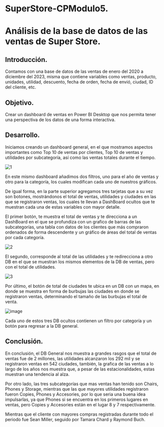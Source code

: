 # SuperStore-CPModulo5.

# Análisis de la base de datos de las ventas de Super Store.

## Introducción.

Contamos con una base de datos de las ventas de enero del 2020 a diciembre del 2023, misma que contiene variables como ventas, producto, unidades, utilidad, descuento, fecha de orden, fecha de envió, ciudad, ID del cliente, etc.

## Objetivo.

Crear un dashboard de ventas en Power BI Desktop que nos permita tener una perspectiva de los datos de una forma interactiva.

## Desarrollo.

Iniciamos creando un dashboard general, en el que mostramos aspectos importantes como Top 10 de ventas por clientes, Top 10 de ventas y utilidades por subcategoría, así como las ventas totales durante el tiempo.

![1](https://github.com/user-attachments/assets/bed01638-d831-4844-864f-5feaef9c1c4c)


En este mismo dashboard añadimos dos filtros, uno para el año de ventas y otro para la categoría, los cuales modifican cada uno de nuestros gráficos.

De igual forma, en la parte superior agregamos tres tarjetas que a su vez son botones, mostrándonos el total de ventas, utilidades y ciudades en las que se registraron ventas, los cuales te llevan a DashBoard ocultos que te muestran cada una de estas variables con mayor detalle.

El primer botón, te muestra el total de ventas y te direcciona a un DashBoard en el que se profundiza con un grafico de barras de las subcategorías, una tabla con datos de los clientes que más compraron ordenados de forma descendente y un gráfico de áreas del total de ventas por cada categoría.

![2](https://github.com/user-attachments/assets/5ff7161f-faf6-4138-a4d9-6b545be4f78e)


El segundo, corresponde al total de las utilidades y te redirecciona a otro DB en el que se muestran los mismos elementos de la DB de ventas, pero con el total de utilidades.

![3](https://github.com/user-attachments/assets/5c2c553e-63b8-4bbd-ae58-7bcb33b068a6)


Por último, el botón de total de ciudades te ubica en un DB con un mapa, en donde se muestra en forma de burbujas las ciudades en donde se registraron ventas, determinando el tamaño de las burbujas el total de venta.

![image](https://github.com/user-attachments/assets/d1a6e8ce-5344-4300-b7b9-f2bf7ca1ddf0)

Cada uno de estos tres DB ocultos contienen un filtro por categoría y un botón para regresar a la DB general.

## Conclusión.

En conclusión, el DB General nos muestra a grandes rasgos que el total de ventas fue de 2 millones, las utilidades alcanzaron los 292 mil y se registraron ventas en 542 ciudades, también, la grafica de las ventas a lo largo de los años nos muestra que, a pesar de las estacionalidades, estas muestran una tendencia al alza.

Por otro lado, las tres subcategorías que mas ventas han tenido son Chairs, Phones y Storage, mientras que las que mayores utilidades registraron fueron Copies, Phones y Accesories, por lo que seria una buena idea impulsarlas, ya que Phones si se encuentra en los primeros lugares en ventas, pero Copies y Accesories están en el lugar 8 y 7 respectivamente.

Mientras que el cliente con mayores compras registradas durante todo el periodo fue Sean Miller, seguido por Tamara Chard y Raymond Buch.

